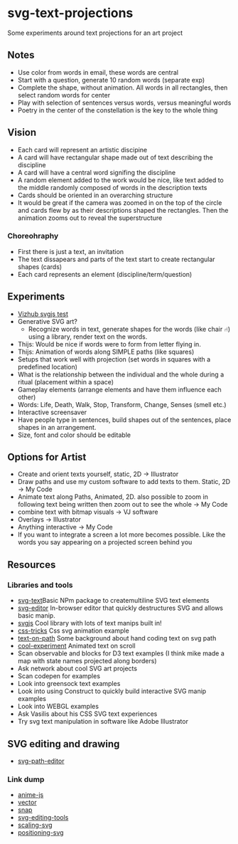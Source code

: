 # svg-text-projections
Some experiments around text projections for an art project

## Notes
- Use color from words in email, these words are central
- Start with a question, generate 10 random words (separate exp)
- Complete the shape, without animation. All words in all rectangles, then select random words for center
- Play with selection of sentences versus words, versus meaningful words
- Poetry in the center of the constellation is the key to the whole thing

## Vision
- Each card will represent an artistic discipine
- A card will have rectangular shape made out of text describing the discipline
- A card will have a central word signifing the discipline
- A random element added to the work would be nice, like text added to the middle randomly composed of words in the description texts
- Cards should be oriented in an overarching structure
- It would be great if the camera was zoomed in on the top of the circle and cards flew by as their descriptions shaped the rectangles. Then the animation zooms out to reveal the superstructure

### Choreohraphy
- First there is just a text, an invitation
- The text dissapears and parts of the text start to create rectangular shapes (cards)
- Each card represents an element (discipline/term/question)


## Experiments
- [Vizhub svgjs test](https://vizhub.com/Razpudding/86bd2b28c4034086a4112794a57e66f7?edit=files&file=index.html)
- Generative SVG art?
    + Recognize words in text, generate shapes for the words (like chair ⑁) using a library, render text on the words.
- Thijs: Would be nice if words were to form from letter flying in.
- Thijs: Animation of words along SIMPLE paths (like squares)
- Setups that work well with projection (set words in squares with a predefined location)
- What is the relationship between the individual and the whole during a ritual (placement within a space)
- Gameplay elements (arrange elements and have them influence each other)
- Words: Life, Death, Walk, Stop, Transform, Change, Senses (smell etc.)
- Interactive screensaver
- Have people type in sentences, build shapes out of the sentences, place shapes in an arrangement.
- Size, font and color should be editable

## Options for Artist
- Create and orient texts yourself, static, 2D -> Illustrator
- Draw paths and use my custom software to add texts to them. Static, 2D -> My Code
- Animate text along Paths, Animated, 2D. also possible to zoom in following text being written then zoom out to see the whole -> My Code
- combine text with bitmap visuals -> VJ software
- Overlays -> Illustrator
- Anything interactive -> My Code
- If you want to integrate a screen a lot more becomes possible. Like the words you say appearing on a projected screen behind you

## Resources

### Libraries and tools
- [svg-text](https://github.com/dowjones/svg-text)Basic NPm package to createmultiline SVG text elements
- [svg-editor](https://experiments.withgoogle.com/svg-editor) In-browser editor that quickly destructures SVG and allows basic manip.
- [svgjs](https://svgjs.com/docs/3.0/) Cool library with lots of text manips built in!
- [css-tricks](https://css-tricks.com/how-to-animate-text-with-svg-and-css/) Css svg animation example 
- [text-on-path](https://vanseodesign.com/web-design/svg-text-on-pathpart-2/) Some background about hand coding text on svg path
- [cool-experiment](https://tympanus.net/codrops/2020/02/26/animating-svg-text-on-a-path/) Animated text on scroll
- Scan observable and blocks for D3 text examples (I think mike made a map with state names projected along borders)
- Ask network about cool SVG art projects
- Scan codepen for examples
- Look into greensock text examples
- Look into using Construct to quickly build interactive SVG manip examples
- Look into WEBGL examples
- Ask Vasilis about his CSS SVG text experiences
- Try svg text manipulation in software like Adobe Illustrator

## SVG editing and drawing
- [svg-path-editor](https://yqnn.github.io/svg-path-editor/)

### Link dump
- [anime-js](https://animejs.com/)
- [vector](https://vectr.com/)
- [snap](http://snapsvg.io/)
- [svg-editing-tools](https://css-tricks.com/tools-visualize-edit-svg-paths-kinda/)
- [scaling-svg](https://css-tricks.com/scale-svg/)
- [positioning-svg](https://www.sarasoueidan.com/blog/nesting-svgs/)